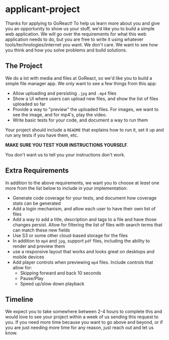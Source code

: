 # applicant-project

Thanks for applying to GoReact! To help us learn more about you and give you an opportunity to show us your stuff, we'd like you to build a simple web application.  We will go over the requirements for what this web application needs to do, but you are free to write it using whatever tools/technologies/internet you want.  We don't care.  We want to see how you think and how you solve problems and build solutions.

## The Project
We do a lot with media and files at GoReact, so we'd like you to build a simple file manager app.  We only want to see a few things from this app:

* Allow uploading and persisting `.jpg` and `.mp4` files
* Show a UI where users can upload new files, and show the list of files uploaded so far
* Provide a way to "preview" the uploaded files.  For images, we want to see the image, and for mp4's, play the video.
* Write basic tests for your code, and document a way to run them

Your project should include a `README` that explains how to run it, set it up and run any tests if you have them, etc.

**MAKE SURE YOU TEST YOUR INSTRUCTIONS YOURSELF**.

You don't want us to tell you your instructions don't work.

## Extra Requirements
In addition to the above requirements, we want you to choose at *least* one more from the list below to include in your implementation:

* Generate code coverage for your tests, and document how coverage stats can be generated
* Add a login mechanism, and allow each user to have their own list of files
* Add a way to add a title, description and tags to a file and have those changes persist.  Allow for filtering the list of files with search terms that can match these new fields
* Use S3 or some other cloud-based storage for the files
* In addition to `mp4` and `jpg`, support `pdf` files, including the ability to render and preview them
* use a responsive layout that works and looks great on desktops and mobile devices
* Add player controls when previewing `mp4` files.  Include controls that allow for:
   * Skipping forward and back 10 seconds
   * Pause/Play
   * Speed up/slow down playback

## Timeline
We expect you to take somewhere between 2-4 hours to complete this and would love to see your project within a week of us sending this request to you.  If you need more time because you want to go above and beyond, or if you are just needing more time for any reason, just reach out and let us know.